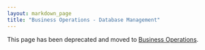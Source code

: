 ```yaml
---
layout: markdown_page
title: "Business Operations - Database Management"
---
```


This page has been deprecated and moved to [Business Operations](https://github.com/daijapan/test/tree/master/business-ops/index.html.md/index.html.md). 
